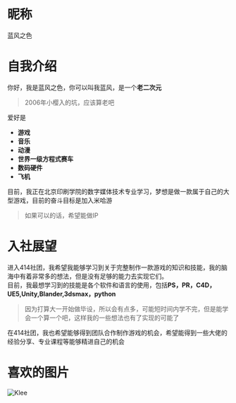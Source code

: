 # 昵称
蓝风之色
# 自我介绍
你好，我是蓝风之色，你可以叫我蓝风，是一个**老二次元**  
>2006年小樱入的坑，应该算老吧

爱好是  
- **游戏**
- **音乐**
- **动漫**
- **世界一级方程式赛车**
- **数码硬件**
- **飞机**

目前，我正在北京印刷学院的数字媒体技术专业学习，梦想是做一款属于自己的大型游戏，目前的奋斗目标是加入米哈游
>如果可以的话，希望能做IP

# 入社展望
进入414社团，我希望我能够学习到关于完整制作一款游戏的知识和技能，我的脑海中有着非常多的想法，但是没有足够的能力去实现它们。  
目前，我最想学习到的技能是各个软件和语言的使用，包括**PS，PR，C4D，UE5,Unity,Blander,3dsmax，python**  
>因为打算大一开始做毕设，所以会有点多，可能短时间内学不完，但是能学会一个算一个吧，这样我的一些想法也有了实现的可能了

在414社团，我也希望能够得到团队合作制作游戏的机会，希望能得到一些大佬的经验分享、专业课程等能够精进自己的机会
# 喜欢的图片
![Klee](BlueWind_414join/Klee.jpg"Klee")
